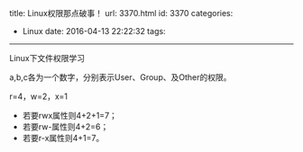 title: Linux权限那点破事！
url: 3370.html
id: 3370
categories:
  - Linux
date: 2016-04-13 22:22:32
tags:
---
Linux下文件权限学习
<!--more-->
a,b,c各为一个数字，分别表示User、Group、及Other的权限。 

r=4，w=2，x=1 

- 若要rwx属性则4+2+1=7； 
- 若要rw-属性则4+2=6； 
- 若要r-x属性则4+1=7。